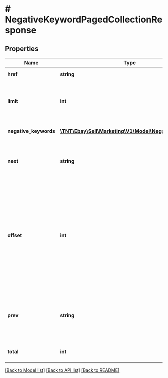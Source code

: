# # NegativeKeywordPagedCollectionResponse

## Properties

Name | Type | Description | Notes
------------ | ------------- | ------------- | -------------
**href** | **string** | The URI of the current page of results from the result set. | [optional]
**limit** | **int** | The number of items returned on a single page from the result set. This value can be set in the request with the &lt;b&gt;limit&lt;/b&gt; query parameter. | [optional]
**negative_keywords** | [**\TNT\Ebay\Sell\Marketing\V1\Model\NegativeKeyword[]**](NegativeKeyword.md) | A list of negative keywords returned in the paginated collection. | [optional]
**next** | **string** | The call URI that can be used to retrieve the next page in the result set. This value is returned only if there is an additional page of results to display from the result set. | [optional]
**offset** | **int** | The number of results skipped in the result set before listing the first returned result. This value can be set in the request with the &lt;b&gt;offset&lt;/b&gt; query parameter.&lt;br /&gt;&lt;br /&gt;&lt;b&gt;Default:&lt;/b&gt; &lt;code&gt;0&lt;/code&gt;&lt;br /&gt;&lt;br /&gt;&lt;span class&#x3D;\&quot;tablenote\&quot;&gt;&lt;b&gt;Note: &lt;/b&gt;The items in a paginated result set use a zero-based list, where the first item in the list has an offset of &lt;code&gt;0&lt;/code&gt;.&lt;/span&gt; | [optional]
**prev** | **string** | The call URI that can be used to retrieve the previous page in the result set. Basically, all of the request parameters will remain the same except the offset value, which will be decreased to retrieve the previous page of results. | [optional]
**total** | **int** | The total number of result sets in the paginated collection. | [optional]

[[Back to Model list]](../../README.md#models) [[Back to API list]](../../README.md#endpoints) [[Back to README]](../../README.md)
